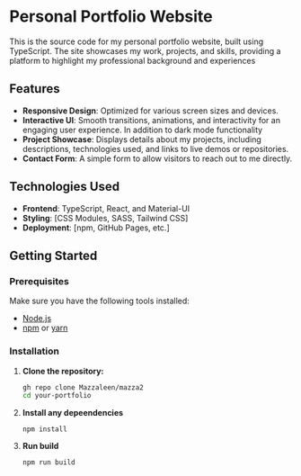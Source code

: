 # Personal Portfolio Website

This is the source code for my personal portfolio website, built using TypeScript. The site showcases my work, projects, and skills, providing a platform to highlight my professional background and experiences

## Features

- **Responsive Design**: Optimized for various screen sizes and devices.
- **Interactive UI**: Smooth transitions, animations, and interactivity for an engaging user experience. In addition to dark mode functionality
- **Project Showcase**: Displays details about my projects, including descriptions, technologies used, and links to live demos or repositories.
- **Contact Form**: A simple form to allow visitors to reach out to me directly.

## Technologies Used

- **Frontend**: TypeScript, React, and Material-UI
- **Styling**: [CSS Modules, SASS, Tailwind CSS]
- **Deployment**: [npm, GitHub Pages, etc.]

## Getting Started

### Prerequisites

Make sure you have the following tools installed:

- [Node.js](https://nodejs.org/)
- [npm](https://www.npmjs.com/) or [yarn](https://yarnpkg.com/)

### Installation

1. **Clone the repository:**

   ```bash
   gh repo clone Mazzaleen/mazza2
   cd your-portfolio
2. **Install any depeendencies**
    ```
    npm install
    ```
2. **Run build**
    ```
    npm run build

    ```



